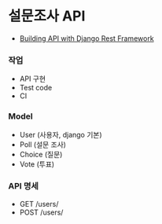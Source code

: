 # 설문조사 API

* [Building API with Django Rest Framework](https://books.agiliq.com/projects/django-api-polls-tutorial/en/latest/index.html)

### 작업
* API 구현
* Test code
* CI

### Model
* User (사용자, django 기본)
* Poll (설문 조사)
* Choice (질문)
* Vote (투표)

### API 명세
* GET /users/
* POST /users/
